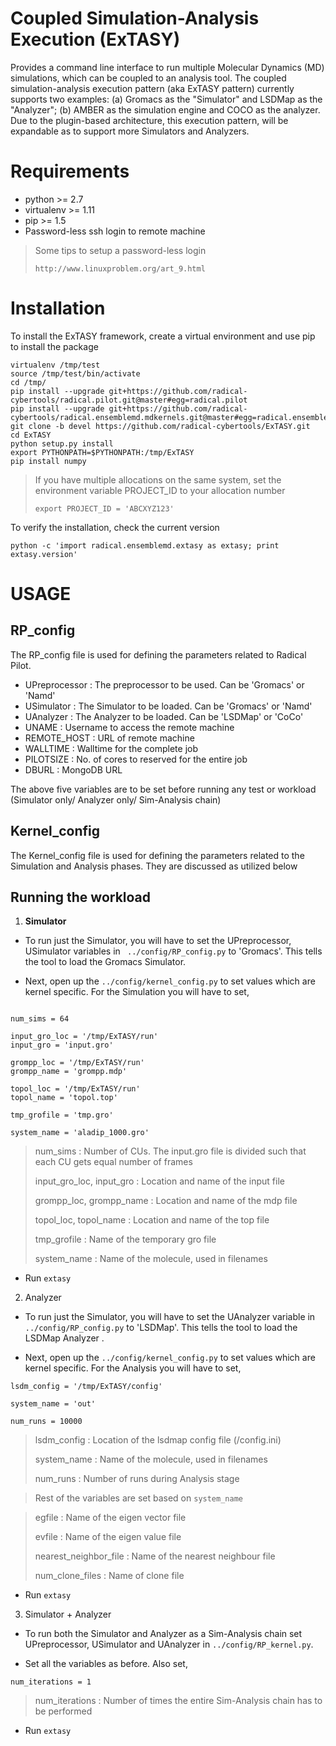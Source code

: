 Coupled Simulation-Analysis Execution (ExTASY)
===============================================

Provides a command line interface to run multiple Molecular Dynamics (MD) simulations, which can be coupled to an analysis tool. The coupled simulation-analysis execution pattern (aka ExTASY pattern) currently supports two examples: 
(a) Gromacs as the "Simulator" and LSDMap as the "Analyzer"; (b) AMBER as the simulation engine and COCO as the analyzer. Due to the plugin-based architecture, this execution pattern, will be 
expandable as to support more Simulators and Analyzers.


Requirements
============

* python >= 2.7
* virtualenv >= 1.11
* pip >= 1.5
* Password-less ssh login to remote machine

> Some tips to setup a password-less login
> ```
> http://www.linuxproblem.org/art_9.html
> ```


Installation
=============

To install the ExTASY framework, create a virtual environment and use pip to install the package

```
virtualenv /tmp/test
source /tmp/test/bin/activate
cd /tmp/
pip install --upgrade git+https://github.com/radical-cybertools/radical.pilot.git@master#egg=radical.pilot
pip install --upgrade git+https://github.com/radical-cybertools/radical.ensemblemd.mdkernels.git@master#egg=radical.ensemblemd.mdkernels
git clone -b devel https://github.com/radical-cybertools/ExTASY.git
cd ExTASY
python setup.py install
export PYTHONPATH=$PYTHONPATH:/tmp/ExTASY
pip install numpy
```
> If you have multiple allocations on the same system, set the environment variable PROJECT_ID 
> to your allocation number 
>
> ```
> export PROJECT_ID = 'ABCXYZ123'
> ```

To verify the installation, check the current version

```
python -c 'import radical.ensemblemd.extasy as extasy; print extasy.version'
```

USAGE
======


RP_config
-----------

The RP_config file is used for defining the parameters related to Radical Pilot.

* UPreprocessor : The preprocessor to be used. Can be 'Gromacs' or 'Namd'
* USimulator    : The Simulator to be loaded. Can be 'Gromacs' or 'Namd'
* UAnalyzer     : The Analyzer to be loaded. Can be 'LSDMap' or 'CoCo'
* UNAME         : Username to access the remote machine
* REMOTE_HOST   : URL of remote machine
* WALLTIME      : Walltime for the complete job
* PILOTSIZE     : No. of cores to reserved for the entire job
* DBURL         : MongoDB URL

The above five variables are to be set before running any test or workload (Simulator only/ Analyzer only/ Sim-Analysis chain)

Kernel_config
-----------

The Kernel_config file is used for defining the parameters related to the Simulation and Analysis phases. They are discussed 
as utilized below



Running the workload
--------------------

1) **Simulator**


* To run just the Simulator, you will have to set the UPreprocessor, USimulator variables in ``` ../config/RP_config.py``` to 'Gromacs'. This
tells the tool to load the Gromacs Simulator.

* Next, open up the ```../config/kernel_config.py``` to set values which are kernel specific. For the Simulation you will have to set,


```

num_sims = 64 

input_gro_loc = '/tmp/ExTASY/run'
input_gro = 'input.gro'

grompp_loc = '/tmp/ExTASY/run'
grompp_name = 'grompp.mdp'

topol_loc = '/tmp/ExTASY/run'
topol_name = 'topol.top'

tmp_grofile = 'tmp.gro'

system_name = 'aladip_1000.gro'

```

> num_sims                  : Number of CUs. The input.gro file is divided such that each CU gets equal number of frames
>
> input_gro_loc, input_gro  : Location and name of the input file
>
> grompp_loc, grompp_name   : Location and name of the mdp file
>
> topol_loc, topol_name     : Location and name of the top file
>
> tmp_grofile               : Name of the temporary gro file
>
> system_name               : Name of the molecule, used in filenames

* Run ```extasy``` 


2) Analyzer

* To run just the Simulator, you will have to set the UAnalyzer variable in ``` ../config/RP_config.py``` to 'LSDMap'. This
tells the tool to load the LSDMap Analyzer .

* Next, open up the ```../config/kernel_config.py``` to set values which are kernel specific. For the Analysis you will have to set,

```
lsdm_config = '/tmp/ExTASY/config'

system_name = 'out'

num_runs = 10000
```


> lsdm_config               : Location of the lsdmap config file (/config.ini)
> 
> system_name               : Name of the molecule, used in filenames
>
> num_runs                  : Number of runs during Analysis stage

> Rest of the variables are set based on ```system_name```

> egfile                    : Name of the eigen vector file
>
> evfile                    : Name of the eigen value file
>
> nearest_neighbor_file     : Name of the nearest neighbour file
>
> num_clone_files           : Name of clone file


* Run ```extasy```


3) Simulator + Analyzer

* To run both the Simulator and Analyzer as a Sim-Analysis chain set UPreprocessor, USimulator and UAnalyzer in ```../config/RP_kernel.py```.

* Set all the variables as before. Also set,

```
num_iterations = 1
```

> num_iterations              : Number of times the entire Sim-Analysis chain has to be performed

* Run ```extasy```